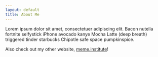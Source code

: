```yaml
---
layout: default
title: About Me
---
```


Lorem ipsum dolor sit amet, consectetuer adipiscing elit. Bacon nutella fortnite selfystick
iPhone avocado kanye Mocha Latte (deep breath) triggered tinder starbucks Chipotle safe space
pumpkinspice.

Also check out my other website, [meme.institute](https://meme.institute/)!
